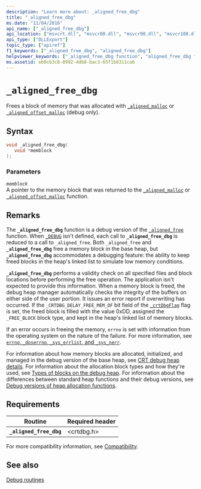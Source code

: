```yaml
---
description: "Learn more about: _aligned_free_dbg"
title: "_aligned_free_dbg"
ms.date: "11/04/2016"
api_name: ["_aligned_free_dbg"]
api_location: ["msvcrt.dll", "msvcr80.dll", "msvcr90.dll", "msvcr100.dll", "msvcr100_clr0400.dll", "msvcr110.dll", "msvcr110_clr0400.dll", "msvcr120.dll", "msvcr120_clr0400.dll", "ucrtbase.dll"]
api_type: ["DLLExport"]
topic_type: ["apiref"]
f1_keywords: ["_aligned_free_dbg", "aligned_free_dbg"]
helpviewer_keywords: ["_aligned_free_dbg function", "aligned_free_dbg function"]
ms.assetid: eb0cb3c8-0992-4db8-bac3-65f1b8311ca6
---
```

# `_aligned_free_dbg`

Frees a block of memory that was allocated with [`_aligned_malloc`](aligned-malloc.md) or [`_aligned_offset_malloc`](aligned-offset-malloc.md) (debug only).

## Syntax

```C
void _aligned_free_dbg(
   void *memblock
);
```

### Parameters

*`memblock`*\
A pointer to the memory block that was returned to the [`_aligned_malloc`](aligned-malloc.md) or [`_aligned_offset_malloc`](aligned-offset-malloc.md) function.

## Remarks

The **`_aligned_free_dbg`** function is a debug version of the [`_aligned_free`](aligned-free.md) function. When [`_DEBUG`](../debug.md) isn't defined, each call to **`_aligned_free_dbg`** is reduced to a call to `_aligned_free`. Both `_aligned_free` and **`_aligned_free_dbg`** free a memory block in the base heap, but **`_aligned_free_dbg`** accommodates a debugging feature: the ability to keep freed blocks in the heap's linked list to simulate low memory conditions.

**`_aligned_free_dbg`** performs a validity check on all specified files and block locations before performing the free operation. The application isn't expected to provide this information. When a memory block is freed, the debug heap manager automatically checks the integrity of the buffers on either side of the user portion. It issues an error report if overwriting has occurred. If the `_CRTDBG_DELAY_FREE_MEM_DF` bit field of the [`_crtDbgFlag`](../crtdbgflag.md) flag is set, the freed block is filled with the value 0xDD, assigned the `_FREE_BLOCK` block type, and kept in the heap's linked list of memory blocks.

If an error occurs in freeing the memory, `errno` is set with information from the operating system on the nature of the failure. For more information, see [`errno`, `_doserrno`, `_sys_errlist`, and `_sys_nerr`](../errno-doserrno-sys-errlist-and-sys-nerr.md).

For information about how memory blocks are allocated, initialized, and managed in the debug version of the base heap, see [CRT debug heap details](/visualstudio/debugger/crt-debug-heap-details). For information about the allocation block types and how they're used, see [Types of blocks on the debug heap](/visualstudio/debugger/crt-debug-heap-details). For information about the differences between standard heap functions and their debug versions, see [Debug versions of heap allocation functions](/visualstudio/debugger/debug-versions-of-heap-allocation-functions).

## Requirements

|Routine|Required header|
|-------------|---------------------|
|**`_aligned_free_dbg`**|\<crtdbg.h>|

For more compatibility information, see [Compatibility](../compatibility.md).

## See also

[Debug routines](../debug-routines.md)
